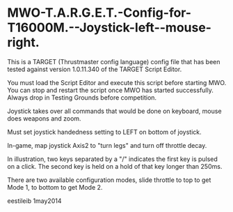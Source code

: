 MWO-T.A.R.G.E.T.-Config-for-T16000M.--Joystick-left--mouse-right.
=================================================================

This is a TARGET (Thrustmaster config language) config file that has been tested against 
version 1.0.11.340 of the TARGET Script Editor.

You must load the Script Editor and execute this script before starting MWO.  You can stop and restart the script once MWO has started successfully.  Always drop in Testing Grounds before competition.  

Joystick takes over all commands that would be done on keyboard, mouse does weapons and zoom.

Must set joystick handedness setting to LEFT on bottom of joystick.

In-game, map joystick Axis2 to "turn legs" and turn off throttle decay.

In illustration, two keys separated by a "/" indicates the first key is pulsed on a click. 
The second key is held on a hold of that key longer than 250ms.  

There are two available configuration modes, slide throttle to top to get Mode 1, to bottom to get Mode 2.

eestileib 1may2014
